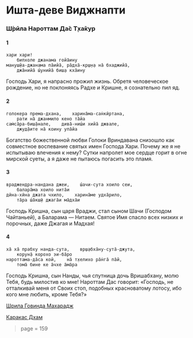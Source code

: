 # Ишта-деве Виджнапти

### Ш́рӣла Нароттам Да̄с Т̣ха̄кур

#### 1

    хари хари!
        бипхоле джанама гойа̄ину
    мануш̣йа-джанама па̄ийа̄, ра̄дха̄-кр̣ш̣н̣а на̄ бхаджийа̄,
        джа̄нийа̄ ш́унийа̄ биш̣а кха̄ину

Господь Хари, я напрасно прожил жизнь. Обретя человеческое рождение, но не поклоняясь Радхе и Кришне, я сознательно пил яд.

#### 2

    голокера према-дхана,    харина̄ма-сан̇кӣртана,
        рати на̄ джанмило кено та̄йа
    сам̇са̄ра-биш̣а̄нале,    дива̄-ниш́и хийа̄ джвале,
        джуд̣а̄ите на̄ коину упа̄йа

Богатство божественной любви Голоки Вриндавана снизошло как совместное воспевание святых имен Господа Хари. Почему же я не испытываю влечения к нему? Сутки напролет мое сердце горит в огне мирской суеты, а я даже не пытаюсь погасить это пламя.

#### 3

    враджендра-нандана джеи,    ш́ачи-сута хоило сеи,
        балара̄ма хоило нита̄и
    дӣна-хӣна джата чхило,    харина̄ме удха̄рило,
        та̄ра ш́а̄кш̣ӣ джага̄и ма̄дха̄и

Господь Кришна, сын царя Враджи, стал сыном Шачи (Господом Чайтаньей), а Баларама — Нитаем. Святое Имя спасло всех низких и порочных, даже Джагая и Мадхая!

#### 4

    ха̄ ха̄ прабху нанда-сута,    вр̣ш̣абха̄ну-сута̄-джута,
        корун̣а̄ корохо эи-ба̄ро
    нароттама-да̄са кой,    на̄ т̣хелихо ра̄н̇га̄ па̄й,
        тома̄ бине ке а̄чхе а̄ма̄ра

Господь Кришна, сын Нанды, чья спутница дочь Вришабхану, молю Тебя, будь милостив ко мне! Нароттам Дас говорит: «Господь, не отталкивай меня от Своих стоп, подобных красноватому лотосу, ибо кого мне любить, кроме Тебя?»

[Шрила Говинда Махарадж](https://soundcloud.com/bharatimaharaj/govinda-maharaj-hari-hari)

[Каракас Дхам](https://soundcloud.com/bharatimaharaj/shchsm-karakas-xari-xari)


> page = 159